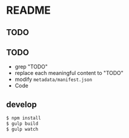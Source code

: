 # README

## TODO

## TODO

- grep "TODO"
- replace each meaningful content to "TODO"
- modify `metadata/manifest.json`
- Code

## develop

```sh
$ npm install
$ gulp build
$ gulp watch
```
